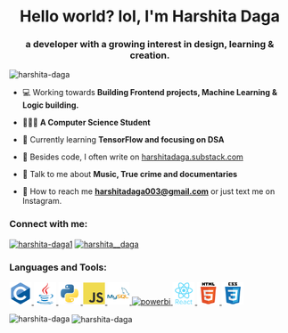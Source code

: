 <h1 align="center">Hello world? lol, I'm Harshita Daga</h1>
<h3 align="center">a developer with a growing interest in design, learning & creation.</h3>

<p align="left"> <img src="https://komarev.com/ghpvc/?username=harshita-daga&label=Profile%20views&color=0e75b6&style=flat" alt="harshita-daga" /> </p>


- 💻 Working towards **Building Frontend projects, Machine Learning & Logic building.**

- 👩🏻‍💻 **A Computer Science Student**

- 🌱 Currently learning **TensorFlow and focusing on DSA**

- 📝 Besides code, I often write on [harshitadaga.substack.com](https://harshitadaga.substack.com/)

- 🗿 Talk to me about **Music, True crime and documentaries**

- 📧 How to reach me **harshitadaga003@gmail.com** or just text me on Instagram.

<h3 align="left">Connect with me:</h3>
<p align="left">
<a href="https://www.linkedin.com/in/harshita-daga1" target="blank"><img align="center" src="https://raw.githubusercontent.com/rahuldkjain/github-profile-readme-generator/master/src/images/icons/Social/linked-in-alt.svg" alt="harshita-daga1" height="30" width="40" /></a>
<a href="https://instagram.com/harshitadagaa" target="blank"><img align="center" src="https://raw.githubusercontent.com/rahuldkjain/github-profile-readme-generator/master/src/images/icons/Social/instagram.svg" alt="harshita__daga" height="30" width="40" /></a>
</p>

<h3 align="left">Languages and Tools:</h3>
<p align="left"> 
  <a href="https://www.cprogramming.com/" target="_blank" rel="noreferrer"> 
    <img src="https://raw.githubusercontent.com/devicons/devicon/master/icons/c/c-original.svg" alt="c" width="40" height="40"/> 
  </a> 
  <a href="https://www.java.com" target="_blank" rel="noreferrer"> 
    <img src="https://raw.githubusercontent.com/devicons/devicon/master/icons/java/java-original.svg" alt="java" width="40" height="40"/> 
  </a> 
  <a href="https://www.python.org" target="_blank" rel="noreferrer"> 
    <img src="https://raw.githubusercontent.com/devicons/devicon/master/icons/python/python-original.svg" alt="python" width="40" height="40"/> 
  </a>
  <a href="https://developer.mozilla.org/en-US/docs/Web/JavaScript" target="_blank" rel="noreferrer"> 
    <img src="https://raw.githubusercontent.com/devicons/devicon/master/icons/javascript/javascript-original.svg" alt="javascript" width="40" height="40"/> 
  </a> 
  <a href="https://www.mysql.com/" target="_blank" rel="noreferrer"> 
    <img src="https://raw.githubusercontent.com/devicons/devicon/master/icons/mysql/mysql-original-wordmark.svg" alt="mysql" width="40" height="40"/> 
  </a>
  <a href="https://powerbi.microsoft.com/" target="_blank" rel="noreferrer"> 
    <img src="https://upload.wikimedia.org/wikipedia/commons/c/cf/New_Power_BI_Logo.svg" alt="powerbi" width="40" height="40"/> 
  </a> 
  <a href="https://reactjs.org/" target="_blank" rel="noreferrer"> 
    <img src="https://raw.githubusercontent.com/devicons/devicon/master/icons/react/react-original-wordmark.svg" alt="react" width="40" height="40"/> 
  </a> 
  <a href="https://www.w3.org/html/" target="_blank" rel="noreferrer"> 
    <img src="https://raw.githubusercontent.com/devicons/devicon/master/icons/html5/html5-original-wordmark.svg" alt="html5" width="40" height="40"/> 
  </a> 
  <a href="https://www.w3schools.com/css/" target="_blank" rel="noreferrer"> 
    <img src="https://raw.githubusercontent.com/devicons/devicon/master/icons/css3/css3-original-wordmark.svg" alt="css3" width="40" height="40"/> 
  </a> 
</p>


<p><img align="left" src="https://github-readme-stats.vercel.app/api/top-langs?username=harshita-daga&show_icons=true&locale=en&layout=compact" alt="harshita-daga" /></p>

<p>&nbsp;<img align="center" src="https://github-readme-stats.vercel.app/api?username=harshita-daga&show_icons=true&locale=en" alt="harshita-daga" /></p>

